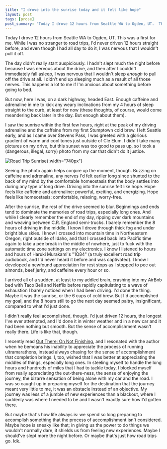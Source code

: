 ```yaml
---
title: "I drove into the sunrise today and it felt like hope"
layout: post
tags: [prose]
post_summary: "Today I drove 12 hours from Seattle WA to Ogden, UT.  This was a first for me.  While I was no stranger to road trips, I'd never driven 12 hours straight before, and even though I had all day to do it, I was nervous that I wouldn't pull it off."
---
```


Today I drove 12 hours from Seattle WA to Ogden, UT.  This was a first for me.  While I was no stranger to road trips, I'd never driven 12 hours straight before, and even though I had all day to do it, I was nervous that I wouldn't pull it off.

The day didn't really start auspiciously.  I hadn't slept much the night before because I was nervous about the drive, and then after I couldn't immediately fall asleep, I was nervous that I wouldn't sleep _enough_ to pull off the drive at all.  I didn't end up sleeping much as a result of all those nerves.  This happens a lot to me if I'm anxious about something before going to bed.

But now, here I was, on a dark highway, headed East.   Enough caffeine and adrenaline in me to kick any weary inclinations from my 4 hours of sleep straight to the curb, at least for now (these thoughts, of course, would come meandering back later in the day.  But enough about them).

I saw the sunrise within the first few hours, right at the peak of my driving adrenaline and the caffeine from my first Stumptown cold brew.  I left Seattle early, and as I came over Stevens Pass, I was greeted with a glorious gradient of warm and cool tones just outside of Cle Elum.  I didn't take many pictures on my drive, but this sunset was too good to pass up, so I took a (dangerous, illegal, sorry) photo from my car that didn't do it justice.

![Road Trip Sunrise](../../../media/IMG_5582.png){:width="740px"}

Seeing the photo again helps conjure up the moment, though.  Buzzing on caffeine and adrenaline, any nerves I'd felt earlier long since shunted to the back of my mind by the comfortable homeostasis that the body settles into during any type of long drive.  Driving into the sunrise felt like hope.  Hope feels like caffeine and adrenaline: powerful, exciting, and energizing.  Hope feels like homeostasis: comfortable, relaxing, worry-free.  

After the sunrise, the rest of the drive seemed to blur.  Beginnings and ends tend to dominate the memories of road trips, especially long ones.  And while I clearly remember the end of my day, ripping over dark mountains and weaving between C.R. England semi-trucks.  I barely remember the 8 hours of driving in the middle.  I know I drove through thick fog and under bright blue skies.  I know I crossed into mountain time in Northeastern Oregon, right outside of Idaho, and that I crossed back into Pacific time again to take a pee break in the middle of nowhere, just to fuck with the automatic time zone settings on my electronics.  I know I listened to hours and hours of Haruki Murakami's "1Q84" (a truly excellent road trip audiobook, and I'd never heard it before and was captivated).  I know I developed a newfound appreciation for rest stops as I stopped to pee out almonds, beef jerky, and caffeine every hour or so.

I arrived all of a sudden, at least to my addled brain, crashing into my AirBnb bed with Taco Bell and Netflix before rapidly capitulating to a wave of exhaustion I barely noticed when I had been driving.  I'd done the thing.  Maybe it was the sunrise, or the 6 cups of cold brew.  But I'd accomplished my goal, and the 8 hours still to go the next day seemed paltry, insignificant, compared to what I'd just done.  

I didn't really feel accomplished, though.  I'd just driven 12 hours, the longest I've ever attempted, and I'd done it in winter weather and in a new car and it had been nothing but smooth.  But the sense of accomplishment wasn't really there.  Life is like that, though.

I recently read [Out There: On Not Finishing](https://longreads.com/2020/09/08/out-there-on-not-finishing/), and I resonated with the author when he bemoans his inability to appreciate the process of running ultramarathons, instead always chasing for the sense of accomplishment that completion brings.  I, too, wished that I was better at appreciating the middles of things, especially long ones.  In steeling myself to handle the long hours and hundreds of miles that I had to tackle today, I blocked myself from really appreciating the out-there-ness, the sense of enjoying the journey, the bizarre sensation of being alone with my car and the road.  I was so caught up in preparing myself for the destination that the journey meant very little to me, it was an obstacle instead of an objective.  My journey was less of a jumble of new experiences than a blackout, where I suddenly was where I needed to be and I wasn't exactly sure how I'd gotten there.

But maybe that's how life always is: we spend so long preparing to accomplish something that the process of accomplishment isn't considered.  Maybe hope is sneaky like that; in giving us the power to do things we wouldn't normally dare, it shields us from feeling new experiences.  Maybe I should've slept more the night before.  Or maybe that's just how road trips go.  Idk.
